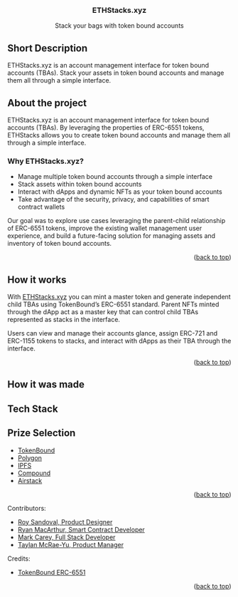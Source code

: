 <!-- Improved compatibility of back to top link: See: https://github.com/othneildrew/Best-README-Template/pull/73 -->
<a name="readme-top"></a>

<!-- PROJECT LOGO -->
<br />
<div align="center">

  <h3 align="center">ETHStacks.xyz</h3>

  <p align="center">
    Stack your bags with token bound accounts
  </p>
</div>

<!-- ETH Waterloo Submission -->

## Short Description
ETHStacks.xyz is an account management interface for token bound accounts (TBAs). Stack your assets in token bound accounts and manage them all through a simple interface. 

## About the project

ETHStacks.xyz is an account management interface for token bound accounts (TBAs). By leveraging the properties of ERC-6551 tokens, ETHStacks allows you to create token bound accounts and manage them all through a simple interface. 

### Why ETHStacks.xyz?
* Manage multiple token bound accounts through a simple interface
* Stack assets within token bound accounts 
* Interact with dApps and dynamic NFTs as your token bound accounts
* Take advantage of the security, privacy, and capabilities of smart contract wallets

Our goal was to explore use cases leveraging the parent-child relationship of ERC-6551 tokens, improve the existing wallet management user experience, and build a future-facing solution for managing assets and inventory of token bound accounts. 

<p align="right">(<a href="#readme-top">back to top</a>)</p>

## How it works

With [ETHStacks.xyz](http://ETHStacks.xyz) you can mint a master token and generate independent child TBAs using TokenBound’s ERC-6551 standard. Parent NFTs minted through the dApp act as a master key that can control child TBAs represented as stacks in the interface. 

Users can view and manage their accounts glance, assign ERC-721 and ERC-1155 tokens to stacks, and interact with dApps as their TBA through the interface.

<p align="right">(<a href="#readme-top">back to top</a>)</p>

## How it was made

## Tech Stack

## Prize Selection 

* [TokenBound](https://ethglobal.com/events/waterloo2023/prizes#tokenbound-and-erc-6551)
* [Polygon](https://ethglobal.com/events/waterloo2023/prizes#polygon) 
* [IPFS](https://ethglobal.com/events/waterloo2023/prizes#ipfs-filecoin-and-more)
* [Compound](https://ethglobal.com/events/waterloo2023/prizes#compound-grants-program)
* [Airstack](https://ethglobal.com/events/waterloo2023/prizes#airstack)


<p align="right">(<a href="#readme-top">back to top</a>)</p>

Contributors:
* [Roy Sandoval, Product Designer](https://twitter.com/roysandoval_)
* [Ryan MacArthur, Smart Contract Developer](https://twitter.com/maceip)
* [Mark Carey, Full Stack Developer](https://twitter.com/mthacks)
* [Taylan McRae-Yu, Product Manager](https://twitter.com/0xTAY_)

Credits: 
* [TokenBound ERC-6551](https://tokenbound.org)

<p align="right">(<a href="#readme-top">back to top</a>)</p>



<!-- MARKDOWN LINKS & IMAGES -->
<!-- https://www.markdownguide.org/basic-syntax/#reference-style-links -->
[contributors-shield]: https://img.shields.io/github/contributors/othneildrew/Best-README-Template.svg?style=for-the-badge
[contributors-url]: https://github.com/othneildrew/Best-README-Template/graphs/contributors
[forks-shield]: https://img.shields.io/github/forks/othneildrew/Best-README-Template.svg?style=for-the-badge
[forks-url]: https://github.com/othneildrew/Best-README-Template/network/members
[stars-shield]: https://img.shields.io/github/stars/othneildrew/Best-README-Template.svg?style=for-the-badge
[stars-url]: https://github.com/othneildrew/Best-README-Template/stargazers
[issues-shield]: https://img.shields.io/github/issues/othneildrew/Best-README-Template.svg?style=for-the-badge
[issues-url]: https://github.com/othneildrew/Best-README-Template/issues
[license-shield]: https://img.shields.io/github/license/othneildrew/Best-README-Template.svg?style=for-the-badge
[license-url]: https://github.com/othneildrew/Best-README-Template/blob/master/LICENSE.txt
[linkedin-shield]: https://img.shields.io/badge/-LinkedIn-black.svg?style=for-the-badge&logo=linkedin&colorB=555
[linkedin-url]: https://linkedin.com/in/othneildrew
[product-screenshot]: images/screenshot.png
[Next.js]: https://img.shields.io/badge/next.js-000000?style=for-the-badge&logo=nextdotjs&logoColor=white
[Next-url]: https://nextjs.org/
[React.js]: https://img.shields.io/badge/React-20232A?style=for-the-badge&logo=react&logoColor=61DAFB
[React-url]: https://reactjs.org/
[Vue.js]: https://img.shields.io/badge/Vue.js-35495E?style=for-the-badge&logo=vuedotjs&logoColor=4FC08D
[Vue-url]: https://vuejs.org/
[Angular.io]: https://img.shields.io/badge/Angular-DD0031?style=for-the-badge&logo=angular&logoColor=white
[Angular-url]: https://angular.io/
[Svelte.dev]: https://img.shields.io/badge/Svelte-4A4A55?style=for-the-badge&logo=svelte&logoColor=FF3E00
[Svelte-url]: https://svelte.dev/
[Laravel.com]: https://img.shields.io/badge/Laravel-FF2D20?style=for-the-badge&logo=laravel&logoColor=white
[Laravel-url]: https://laravel.com
[Bootstrap.com]: https://img.shields.io/badge/Bootstrap-563D7C?style=for-the-badge&logo=bootstrap&logoColor=white
[Bootstrap-url]: https://getbootstrap.com
[JQuery.com]: https://img.shields.io/badge/jQuery-0769AD?style=for-the-badge&logo=jquery&logoColor=white
[JQuery-url]: https://jquery.com 
